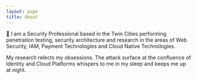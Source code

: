 ```yaml
---
layout: page
title: About
---
```


:wave: 
I am a Security Professional based in the Twin Cities performing penetration testing, security architecture and research in the areas of Web Security, IAM, Payment Technologies and Cloud Native Technologies.  

My research relects my obsessions.
The attack surface at the confluence of Identity and Cloud Platforms whispers to me in my sleep and keeps me up at night.



[contact]: https://twitter.com/nightmareJS

